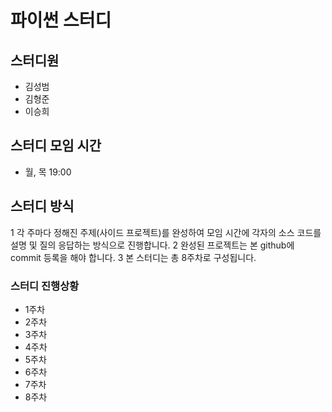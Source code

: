 # 파이썬 스터디
## 스터디원
- 김성범
- 김형준
- 이승희

## 스터디 모임 시간
- 월, 목 19:00

## 스터디 방식
1 각 주마다 정해진 주제(사이드 프로젝트)를 완성하여 모임 시간에 각자의 소스 코드를 설명 및 질의 응답하는 방식으로 진행합니다.
2 완성된 프로젝트는 본 github에 commit 등록을 해야 합니다.
3 본 스터디는 총 8주차로 구성됩니다.

### 스터디 진행상황
- 1주차
- 2주차
- 3주차
- 4주차
- 5주차
- 6주차
- 7주차
- 8주차
